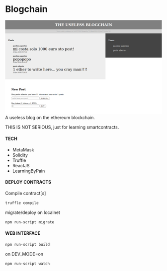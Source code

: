 # Blogchain

![screenshot](./screenshot.png)
A useless blog on the ethereum blockchain.

THIS IS NOT SERIOUS, just for learning smartcontracts.

#### TECH

- MetaMask
- Solidity
- Truffle
- ReactJS
- LearningByPain

#### DEPLOY CONTRACTS

Compile contract[s]
```bash
truffle compile
```

migrate/deploy on localnet
```bash
npm run-script migrate
```

#### WEB INTERFACE

```bash
npm run-script build
```

on DEV_MODE=on

```bash
npm run-script watch
```
